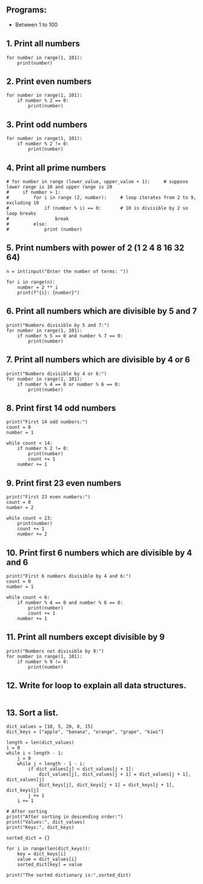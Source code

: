 
Programs:
----------
- Between 1 to 100
    
## 1. Print all numbers
```
for number in range(1, 101):
    print(number)
```

## 2. Print even numbers
```
for number in range(1, 101):
    if number % 2 == 0:
        print(number)
```
    
## 3. Print odd numbers 
```
for number in range(1, 101):
    if number % 2 != 0:
        print(number)
```
    
## 4. Print all prime numbers
```
# for number in range (lower_value, upper_value + 1):     # suppose lower range is 10 and upper range is 20
#     if number > 1:
#         for i in range (2, number):     # loop iterates from 2 to 9, excluding 10
#             if (number % i) == 0:       # 10 is divisible by 2 so loop breaks
#                 break
#         else:
#             print (number)
```
    
## 5. Print numbers with power of 2 (1 2 4 8 16 32 64)
```
n = int(input("Enter the number of terms: "))

for i in range(n):
    number = 2 ** i
    print(f"{i}: {number}")
```
    
## 6. Print all numbers which are divisible by 5 and 7 
```
print("Numbers divisible by 5 and 7:")
for number in range(1, 101):
    if number % 5 == 0 and number % 7 == 0:
        print(number)
```
    
## 7. Print all numbers which are divisible by 4 or 6
```
print("Numbers divisible by 4 or 6:")
for number in range(1, 101):
    if number % 4 == 0 or number % 6 == 0:
        print(number)
```
    
## 8. Print first 14 odd numbers 
```
print("First 14 odd numbers:")
count = 0
number = 1

while count < 14:
    if number % 2 != 0:
        print(number)
        count += 1
    number += 1
```

## 9. Print first 23 even numbers
```
print("First 23 even numbers:")
count = 0
number = 2

while count < 23:
    print(number)
    count += 1
    number += 2
```

## 10. Print first 6 numbers which are divisible by 4 and 6
```
print("First 6 numbers divisible by 4 and 6:")
count = 0
number = 1

while count < 6:
    if number % 4 == 0 and number % 6 == 0:
        print(number)
        count += 1
    number += 1
```
   
## 11. Print all numbers except divisible by 9
```
print("Numbers not divisible by 9:")
for number in range(1, 101):
    if number % 9 != 0:
        print(number)
```
   
## 12. Write for loop to explain all data structures.
```

```

## 13. Sort a list.

```
dict_values = [10, 5, 20, 8, 15]
dict_keys = ["apple", "banana", "orange", "grape", "kiwi"]

length = len(dict_values)
i = 0
while i < length - 1:
    j = 0
    while j < length - 1 - i:
        if dict_values[j] < dict_values[j + 1]:
            dict_values[j], dict_values[j + 1] = dict_values[j + 1], dict_values[j]
            dict_keys[j], dict_keys[j + 1] = dict_keys[j + 1], dict_keys[j]
        j += 1
    i += 1

# After sorting
print("After sorting in descending order:")
print("Values:", dict_values)
print("Keys:", dict_keys)

sorted_dict = {}

for i in range(len(dict_keys)):
    key = dict_keys[i]
    value = dict_values[i]
    sorted_dict[key] = value

print("The sorted dictionary is:",sorted_dict)
```
